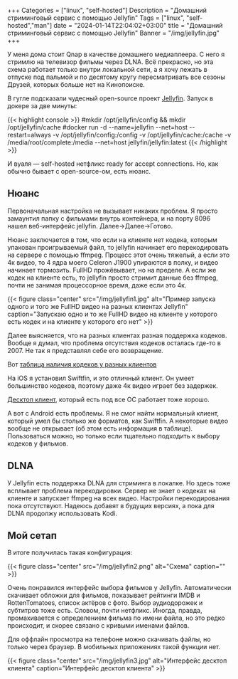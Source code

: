+++
Categories = ["linux", "self-hosted"]
Description = "Домашний стриминговый сервис с помощью Jellyfin"
Tags = ["linux", "self-hosted","man"]
date = "2024-01-14T22:04:02+03:00"
title = "Домашний стриминговый сервис с помощью Jellyfin"
Banner = "/img/jellyfin.jpg"
+++

У меня дома стоит Qnap в качестве домашнего медиаплеера. С него я стримлю на телевизор фильмы через DLNA. Всё прекрасно, но эта схема работает только внутри локальной сети, а я хочу лежать в отпуске под пальмой и по десятому кругу пересматривать все сезоны Друзей, которых больше нет на Кинопоиске. 

<!--more-->

В гугле подсказали чудесный open-source проект [Jellyfin](https://jellyfin.org). Запуск в докере за две минуты:

{{< highlight console >}}
#mkdir /opt/jellyfin/config && mkdir /opt/jellyfin/cache
#docker run -d --name=jellyfin --net=host --restart=always -v /opt/jellyfin/config:/config -v /opt/jellyfin/cache:/cache -v /media/root/complete:/media --net=host jellyfin/jellyfin:latest
{{< /highlight >}}

И вуаля — self-hosted нетфликс ready for accept connections.
Но, как обычно бывает с open-source-ом, есть нюанс.

## Нюанс

Первоначальная настройка не вызывает никаких проблем. Я просто замаунтил папку с фильмами внутрь контейнера, и на порту 8096 нашел веб-интерфейс jellyfin. Далее->Далее->Готово.

Нюанс заключается в том, что если на клиенте нет кодека, которым упакован проигрываемый файл, то jellyfin начинает его перекодировать на сервере с помощью ffmpeg. Процесс этот очень тяжелый, а если это 4к видео, то 4 ядра моего Celeron J1900 упираются в полку, и видео начинает тормозить. FullHD прожёвывает, но на пределе. А если же кодек на клиенте есть, то jellyfin просто стримит данные без ffmpeg, почти не занимая процессорное время, даже если это 4к. 

{{< figure class="center" src="/img/jellyfin1.jpg" alt="Пример запуска одного и того же FullHD видео на разных клиентах Jellyfin" caption="Запускаю одно и то же FullHD видео на клиенте у которого есть кодек и на клиенте у которого его нет" >}}

Далее выясняется, что на разных клиентах разная поддержка кодеков. Вообще я думал, что проблема отсутствия кодеков осталась где-то в 2007. Не так я представлял себе его возвращение.

Вот [таблица наличия кодеков у разных клиентов](https://jellyfin.org/docs/general/clients/codec-support/#video-compatibility)

На iOS я установил Swiftfin, и это отличный клиент. Он умеет большинство кодеков, поэтому даже 4к видео играет без задержек.

[Десктоп клиент](https://github.com/jellyfin/jellyfin-media-player/releases), который есть под все ОС работает тоже хорошо.

А вот с Android есть проблемы. Я не смог найти нормальный клиент, который умел бы столько же форматов, как Swiftfin. А некоторые видео вообще не открывает (об этом есть информация в таблице). 
Пользоваться можно, но только если тщательно подходить к выбору кодеков у фильмов.

## DLNA

У Jellyfin есть поддержка DLNA для стриминга в локалке. Но здесь тоже всплывает проблема перекодировки. Сервер не знает о кодеках на клиенте и запускает ffmpeg на всех видео. Настройки перекодирования пока отсутствуют. Надеюсь добавят в будущих версиях, а пока для DLNA продолжу использовать Kodi. 

## Мой сетап

В итоге получилась такая конфигурация:

{{< figure class="center" src="/img/jellyfin2.png" alt="Схема" caption="" >}}

Очень понравился интерфейс выбора фильмов у Jellyfin. Автоматически скачивает обложки для фильмов, показывает рейтинги IMDB и RottenTomatoes, список актёров с фото. Выбор аудиодорожек и субтитров тоже есть. Словом, почти нетфликс. Иногда, правда, промахивается с определением фильма по имени файла, но это редко происходит, и скорее связано с кривыми именами файлов. 

Для оффлайн просмотра на телефоне можно скачивать файлы, но только через браузер. В мобильных приложениях такой функции нет.

{{< figure class="center" src="/img/jellyfin3.jpg" alt="Интерфейс десктоп клиента" caption="Интерфейс десктоп клиента" >}}



